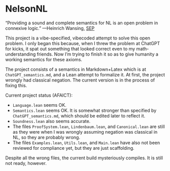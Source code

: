 # NelsonNL

“Providing a sound and complete semantics for NL is an open problem in connexive logic.” —Heinrich Wansing, [SEP](https://plato.stanford.edu/entries/logic-connexive/)

This project is a vibe-specified, vibecoded attempt to solve this open problem. I only began this because, when I threw the problem at ChatGPT for kicks, it spat out something that looked correct even to my math-understanding friends. Now I’m trying to finish it so as to give humanity a working semantics for these axioms.

The project consists of a semantics in Markdown+Latex which is at `ChatGPT_semantics.md`, and a Lean attempt to formalize it. At first, the project wrongly had classical negation. The current version is in the process of fixing this.

Current project status (AFAICT):
- `Language.lean` seems OK.
- `Semantics.lean` seems OK. It is somewhat stronger than specified by `ChatGPT_semantics.md`, which should be edited later to reflect it.
- `Soundness.lean` also seems accurate.
- The files `ProofSystem.lean`, `Lindenbaum.lean`, and `Canonical.lean` are still as they were when I was wrongly assuming negation was classical in NL, so they are probably wrong.
- The files `Examples.lean`, `Utils.lean`, and `Main.lean` have also not been reviewed for compliance yet, but they are just scaffolding.

Despite all the wrong files, the current build mysteriously compiles. It is still not ready, however.